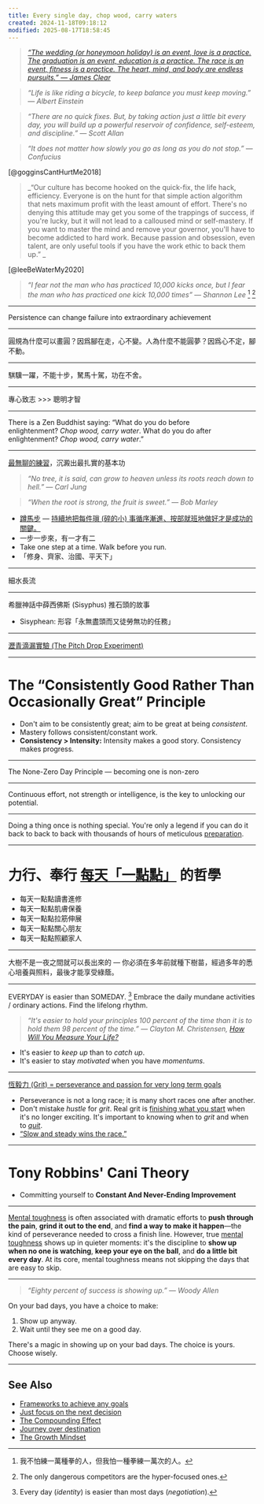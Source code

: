 ```yaml
---
title: Every single day, chop wood, carry waters
created: 2024-11-18T09:18:12
modified: 2025-08-17T18:58:45
---
```


> _[“The wedding (or honeymoon holiday) is an event, love is a practice. The graduation is an event, education is a practice. The race is an event, fitness is a practice. The heart, mind, and body are endless pursuits.” — James Clear](https://jamesclear.com/quotes/the-wedding-is-an-event-love-is-a-practice)_

> _“Life is like riding a bicycle, to keep balance you must keep moving.” — Albert Einstein_

> _“There are no quick fixes. But, by taking action just a little bit every day, you will build up a powerful reservoir of confidence, self-esteem, and discipline.” — Scott Allan_

> _“It does not matter how slowly you go as long as you do not stop.” — Confucius_

[@gogginsCantHurtMe2018]

> _“Our culture has become hooked on the quick-fix, the life hack, efficiency. Everyone is on the hunt for that simple action algorithm that nets maximum profit with the least amount of effort. There's no denying this attitude may get you some of the trappings of success, if you're lucky, but it will not lead to a calloused mind or self-mastery. If you want to master the mind and remove your governor, you'll have to become addicted to hard work. Because passion and obsession, even talent, are only useful tools if you have the work ethic to back them up.” _

[@leeBeWaterMy2020]

> _“I fear not the man who has practiced 10,000 kicks once, but I fear the man who has practiced one kick 10,000 times” — Shannon Lee_ [^1] [^2]

---

Persistence can change failure into extraordinary achievement

---

圓規為什麼可以畫圓？因爲腳在走，心不變。人為什麼不能圓夢？因爲心不定，腳不動。

---

騏驥一躍，不能十步，駑馬十駕，功在不舍。

---

專心致志 \>\>\> 聰明才智

---

There is a Zen Buddhist saying: “What do you do before enlightenment? _Chop wood, carry water_. What do you do after enlightenment? _Chop wood, carry water_.”

---

[最無聊的練習](Deliberate%20Practice.md)，沉澱出最扎實的基本功

> _“No tree, it is said, can grow to heaven unless its roots reach down to hell.” — Carl Jung_

> _“When the root is strong, the fruit is sweet.” — Bob Marley_

* [蹲馬步](Slow%20Down%20to%20Speed%20Up.md) — [持續地把每件瑣 (碎的小) 事循序漸進、按部就班地做好才是成功的關鍵。](https://youtu.be/mZPN9W-jPm4)
* 一步一步來，有一才有二
* Take one step at a time. Walk before you run.
* 「修身、齊家、治國、平天下」

---

細水長流

---

希臘神話中薛西佛斯 (Sisyphus) 推石頭的故事

* Sisyphean: 形容「永無盡頭而又徒勞無功的任務」

---

[瀝青滴漏實驗 (The Pitch Drop Experiment)](http://www.thetenthwatch.com/)

---

# The “Consistently Good Rather Than Occasionally Great” Principle

* Don't aim to be consistently great; aim to be great at being _consistent_.
* Mastery follows consistent/constant work.
* **Consistency \> Intensity:** Intensity makes a good story. Consistency makes progress.

---

The None-Zero Day Principle — becoming one is non-zero

---

Continuous effort, not strength or intelligence, is the key to unlocking our potential.

---

Doing a thing once is nothing special. You're only a legend if you can do it back to back to back with thousands of hours of meticulous [preparation](Planning%20and%20preparation%20help%20maximize%20your%20productivity.md).

---

# 力行、奉行 [每天「一點點」](https://stephango.com/a-little-bit-every-day) 的哲學

* 每天一點點讀書進修
* 每天一點點肌膚保養
* 每天一點點拉筋伸展
* 每天一點點關心朋友
* 每天一點點照顧家人

---

大樹不是一夜之間就可以長出來的 — 你必須在多年前就種下樹苗，經過多年的悉心培養與照料，最後才能享受綠蔭。

---

EVERYDAY is easier than SOMEDAY. [^3] Embrace the daily mundane activities / ordinary actions. Find the lifelong rhythm.

> _“It's easier to hold your principles 100 percent of the time than it is to hold them 98 percent of the time.” ― Clayton M. Christensen, [How Will You Measure Your Life?](https://www.goodreads.com/work/quotes/18907551)_

* It's easier to _keep up_ than to _catch up_.
* It's easier to stay _motivated_ when you have _momentums_.

---

[恆毅力 (Grit) = perseverance and passion for very long term goals](https://www.youtube.com/watch?v=H14bBuluwB8)

* Perseverance is not a long race; it is many short races one after another.
* Don't mistake _hustle_ for _grit_. Real grit is [finishing what you start](https://sketchplanations.com/goal-gradient-effect) when it's no longer exciting. It's important to knowing when to _grit_ and when to _[quit](The%20Art%20of%20Quitting.md)_.
* [“Slow and steady wins the race.”](Slow%20Down%20to%20Speed%20Up.md)

---

# Tony Robbins' Cani Theory

* Committing yourself to **Constant And Never-Ending Improvement**

---

[Mental toughness](https://en.wikipedia.org/wiki/Mental_toughness) is often associated with dramatic efforts to **push through the pain**, **grind it out to the end**, and **find a way to make it happen**—the kind of perseverance needed to cross a finish line. However, true [mental toughness](resilience.md) shows up in quieter moments: it's the discipline to **show up when no one is watching**, **keep your eye on the ball**, and **do a little bit every day**. At its core, mental toughness means not skipping the days that are easy to skip.

---

> _“Eighty percent of success is showing up.” — Woody Allen_

On your bad days, you have a choice to make:

1. Show up anyway.
2. Wait until they see me on a good day.

There's a magic in showing up on your bad days. The choice is yours. Choose wisely.

---

## See Also

* [Frameworks to achieve any goals](Frameworks%20to%20achieve%20any%20goals.md)
* [Just focus on the next decision](just-focus-on-the-next-decision.md)
* [The Compounding Effect](The%20Compounding%20Effect.md)
* [Journey over destination](Journey%20over%20destination.md)
* [The Growth Mindset](The%20Growth%20Mindset.md)

[^1]: 我不怕練一萬種拳的人，但我怕一種拳練一萬次的人。
[^2]: The only dangerous competitors are the hyper-focused ones.
[^3]: Every day (_identity_) is easier than most days (_negotiation_).
